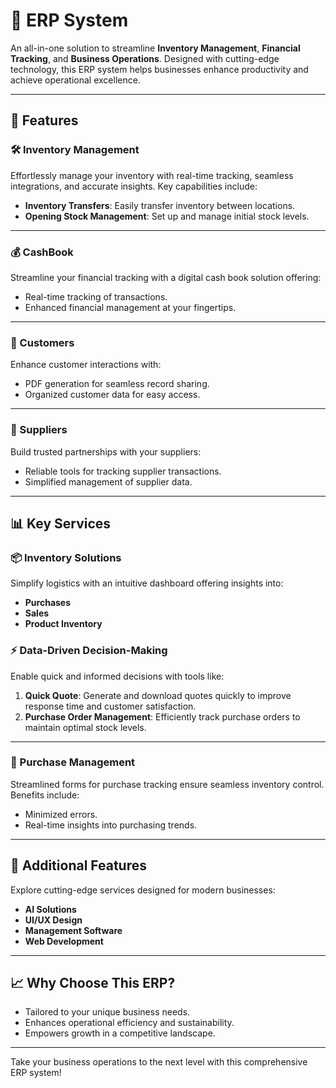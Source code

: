 # 🚀 ERP System  

An all-in-one solution to streamline **Inventory Management**, **Financial Tracking**, and **Business Operations**. Designed with cutting-edge technology, this ERP system helps businesses enhance productivity and achieve operational excellence.  

---

## 🌟 Features  

### 🛠 Inventory Management  
Effortlessly manage your inventory with real-time tracking, seamless integrations, and accurate insights. Key capabilities include:  
- **Inventory Transfers**: Easily transfer inventory between locations.  
- **Opening Stock Management**: Set up and manage initial stock levels.  

---

### 💰 CashBook  
Streamline your financial tracking with a digital cash book solution offering:  
- Real-time tracking of transactions.  
- Enhanced financial management at your fingertips.  

---

### 👥 Customers  
Enhance customer interactions with:  
- PDF generation for seamless record sharing.  
- Organized customer data for easy access.  

---

### 🤝 Suppliers  
Build trusted partnerships with your suppliers:  
- Reliable tools for tracking supplier transactions.  
- Simplified management of supplier data.  

---

## 📊 Key Services  

### 📦 Inventory Solutions  
Simplify logistics with an intuitive dashboard offering insights into:  
- **Purchases**  
- **Sales**  
- **Product Inventory**  

### ⚡ Data-Driven Decision-Making  
Enable quick and informed decisions with tools like:  
1. **Quick Quote**: Generate and download quotes quickly to improve response time and customer satisfaction.  
2. **Purchase Order Management**: Efficiently track purchase orders to maintain optimal stock levels.  

---

### 🛒 Purchase Management  
Streamlined forms for purchase tracking ensure seamless inventory control. Benefits include:  
- Minimized errors.  
- Real-time insights into purchasing trends.  

---

## 🎨 Additional Features  

Explore cutting-edge services designed for modern businesses:  
- **AI Solutions**  
- **UI/UX Design**  
- **Management Software**  
- **Web Development**  

---

## 📈 Why Choose This ERP?  
- Tailored to your unique business needs.  
- Enhances operational efficiency and sustainability.  
- Empowers growth in a competitive landscape.  

---

Take your business operations to the next level with this comprehensive ERP system!  
